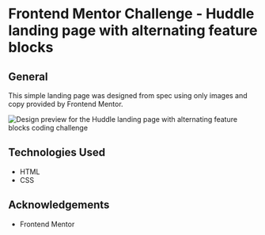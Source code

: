 # Frontend Mentor Challenge - Huddle landing page with alternating feature blocks

## General

This simple landing page was designed from spec using only images and copy provided by Frontend Mentor. 

![Design preview for the Huddle landing page with alternating feature blocks coding challenge](./design/desktop-preview.jpg)

## Technologies Used

- HTML
- CSS

## Acknowledgements

- Frontend Mentor 
